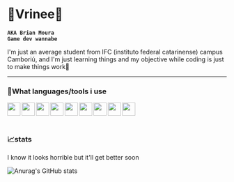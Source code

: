 # 🌌Vrinee🖤

**`AKA Brian Moura`**<br>
**`Game dev wannabe`**<br>

I'm just an average student from IFC (instituto federal catarinense) campus Camboriú, and I'm just learning things and my objective while coding is just to make things work🥶

---

### 💫What languages/tools i use
<img src="https://cdn.jsdelivr.net/gh/devicons/devicon/icons/c/c-original.svg" width="30px" align="left" padding-right="30px"  />
<img src="https://cdn.jsdelivr.net/gh/devicons/devicon/icons/csharp/csharp-original.svg" width="30px" align="left" padding-right="30px" />
<img src="https://cdn.jsdelivr.net/gh/devicons/devicon/icons/python/python-original.svg" width="30px" align="left" padding-right="30px" />
<img src="https://cdn.jsdelivr.net/gh/devicons/devicon/icons/css3/css3-original-wordmark.svg" width="30px" align="left" padding-right="30px" />
<img src="https://cdn.jsdelivr.net/gh/devicons/devicon/icons/html5/html5-original-wordmark.svg" width="30px" align="left" padding-right="30px" />
<img src="https://cdn.jsdelivr.net/gh/devicons/devicon/icons/illustrator/illustrator-line.svg" width="30px" align="left" padding-right="30px" />
<img src="https://cdn.jsdelivr.net/gh/devicons/devicon/icons/javascript/javascript-original.svg" width="30px" align="left" padding-right="30px" />
<img src="https://cdn.jsdelivr.net/gh/devicons/devicon/icons/unity/unity-original.svg" width="30px" align="left" padding-right="30px" />
<img src="https://cdn.jsdelivr.net/gh/devicons/devicon/icons/vscode/vscode-original.svg" width="30px" align="left" padding-right="30px" />
<br>
<br>


#

### 📈stats

I know it looks horrible but it'll get better soon

![Anurag's GitHub stats](https://github-readme-stats.vercel.app/api?username=vrinee&show_icons=true&theme=midnight-purple)
